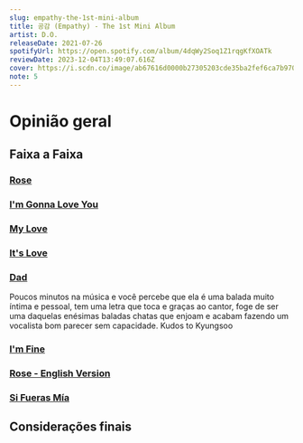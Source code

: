 ```yaml
---
slug: empathy-the-1st-mini-album
title: 공감 (Empathy) - The 1st Mini Album
artist: D.O.
releaseDate: 2021-07-26
spotifyUrl: https://open.spotify.com/album/4dqWy2Soq1Z1rqgKfXOATk
reviewDate: 2023-12-04T13:49:07.616Z
cover: https://i.scdn.co/image/ab67616d0000b27305203cde35ba2fef6ca7b970
note: 5
---
```


# Opinião geral

## Faixa a Faixa

### [Rose](https://open.spotify.com/track/2bk43y1inDfHx8fFdXar3l)

### [I'm Gonna Love You](https://open.spotify.com/track/1jxGBe4s8FwL2ZeNWszVuu)

### [My Love](https://open.spotify.com/track/3B60EkZSvq0tuY7xzjb9Fu)

### [It's Love](https://open.spotify.com/track/5orHjvcyt71Sv1O4M1GSHf)

### [Dad](https://open.spotify.com/track/0p4AJ91CdS1k8ibpguPJg5)

Poucos minutos na música e você percebe que ela é uma balada muito íntima e pessoal, tem uma letra que toca
e graças ao cantor, foge de ser uma daquelas enésimas baladas chatas que enjoam e acabam fazendo um vocalista bom
parecer sem capacidade. Kudos to Kyungsoo

### [I'm Fine](https://open.spotify.com/track/5u6CQi2rgD1EyiztQnrrwY)

### [Rose - English Version](https://open.spotify.com/track/2shyarF21wZvWew00TdaP3)

### [Si Fueras Mía](https://open.spotify.com/track/2EDpsT55NCISpccODTIUiV)

## Considerações finais
